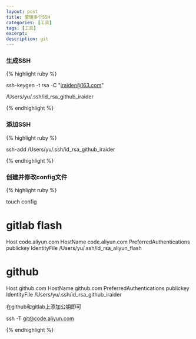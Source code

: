 ```yaml
---
layout: post
title: 管理多个SSH
categories: [工具]
tags: [工具]
excerpt: 
description: git
---
```

<h3>生成SSH</h3>

{% highlight ruby %}

ssh-keygen -t rsa -C "iraider@163.com"

/Users/yu/.ssh/id_rsa_github_iraider

{% endhighlight %}

<h3>添加SSH</h3>

{% highlight ruby %}

ssh-add /Users/yu/.ssh/id_rsa_github_iraider

{% endhighlight %}

<h3>创建并修改config文件</h3>

{% highlight ruby %}

touch config

# gitlab flash
Host code.aliyun.com
    HostName code.aliyun.com
    PreferredAuthentications publickey
    IdentityFile /Users/yu/.ssh/id_rsa_aliyun_flash
# github
Host github.com
    HostName github.com
    PreferredAuthentications publickey
    IdentityFile /Users/yu/.ssh/id_rsa_github_iraider
    
在github和gitlab上添加公钥即可

ssh -T git@code.aliyun.com

{% endhighlight %}
